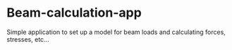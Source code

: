 # Beam-calculation-app
Simple application to set up a model for beam loads and calculating forces, stresses, etc...

